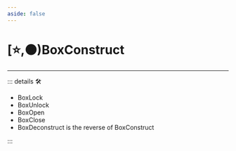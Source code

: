 ```yaml
---
aside: false
---
```

# [⭐,🟠)<labor>Box</labor><motor>Construct</motor>

---

<!-- =================================================== -->
<!-- =================================================== -->
<!-- =================================================== -->
<!-- =================================================== -->
<!-- =================================================== -->
::: details 🛠

- BoxLock
- BoxUnlock
- BoxOpen
- BoxClose
- BoxDeconstruct is the reverse of BoxConstruct

:::
